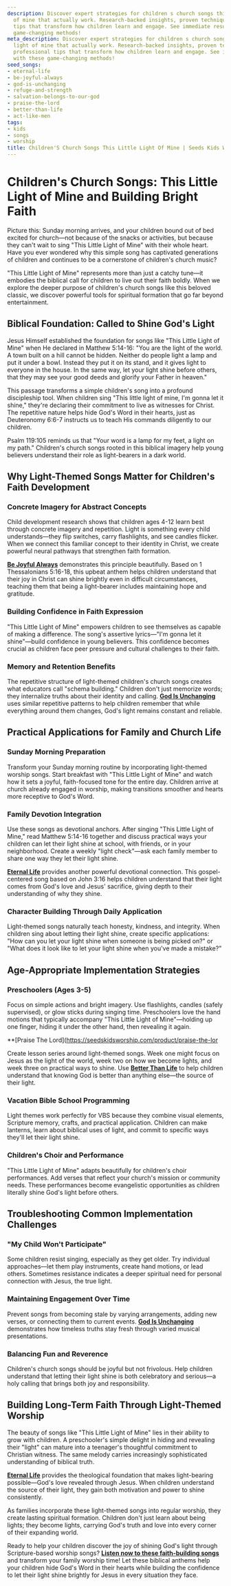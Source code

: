 ```yaml
---
description: Discover expert strategies for children s church songs this little light
  of mine that actually work. Research-backed insights, proven techniques, and professional
  tips that transform how children learn and engage. See immediate results with these
  game-changing methods!
meta_description: Discover expert strategies for children s church songs this little
  light of mine that actually work. Research-backed insights, proven techniques, and
  professional tips that transform how children learn and engage. See immediate results
  with these game-changing methods!
seed_songs:
- eternal-life
- be-joyful-always
- god-is-unchanging
- refuge-and-strength
- salvation-belongs-to-our-god
- praise-the-lord
- better-than-life
- act-like-men
tags:
- kids
- songs
- worship
title: Children'S Church Songs This Little Light Of Mine | Seeds Kids Worship
---
```

# Children's Church Songs: This Little Light of Mine and Building Bright Faith

Picture this: Sunday morning arrives, and your children bound out of bed excited for church—not because of the snacks or activities, but because they can't wait to sing "This Little Light of Mine" with their whole heart. Have you ever wondered why this simple song has captivated generations of children and continues to be a cornerstone of children's church music?

"This Little Light of Mine" represents more than just a catchy tune—it embodies the biblical call for children to live out their faith boldly. When we explore the deeper purpose of children's church songs like this beloved classic, we discover powerful tools for spiritual formation that go far beyond entertainment.

## Biblical Foundation: Called to Shine God's Light

Jesus Himself established the foundation for songs like "This Little Light of Mine" when He declared in Matthew 5:14-16: "You are the light of the world. A town built on a hill cannot be hidden. Neither do people light a lamp and put it under a bowl. Instead they put it on its stand, and it gives light to everyone in the house. In the same way, let your light shine before others, that they may see your good deeds and glorify your Father in heaven."

This passage transforms a simple children's song into a profound discipleship tool. When children sing "This little light of mine, I'm gonna let it shine," they're declaring their commitment to live as witnesses for Christ. The repetitive nature helps hide God's Word in their hearts, just as Deuteronomy 6:6-7 instructs us to teach His commands diligently to our children.

Psalm 119:105 reminds us that "Your word is a lamp for my feet, a light on my path." Children's church songs rooted in this biblical imagery help young believers understand their role as light-bearers in a dark world.

## Why Light-Themed Songs Matter for Children's Faith Development

### Concrete Imagery for Abstract Concepts

Child development research shows that children ages 4-12 learn best through concrete imagery and repetition. Light is something every child understands—they flip switches, carry flashlights, and see candles flicker. When we connect this familiar concept to their identity in Christ, we create powerful neural pathways that strengthen faith formation.

**[Be Joyful Always](https://seedskidsworship.com/product/joyful-always-1-thessalonians-516-18/)** demonstrates this principle beautifully. Based on 1 Thessalonians 5:16-18, this upbeat anthem helps children understand that their joy in Christ can shine brightly even in difficult circumstances, teaching them that being a light-bearer includes maintaining hope and gratitude.

### Building Confidence in Faith Expression

"This Little Light of Mine" empowers children to see themselves as capable of making a difference. The song's assertive lyrics—"I'm gonna let it shine"—build confidence in young believers. This confidence becomes crucial as children face peer pressure and cultural challenges to their faith.

### Memory and Retention Benefits

The repetitive structure of light-themed children's church songs creates what educators call "schema building." Children don't just memorize words; they internalize truths about their identity and calling. **[God Is Unchanging](https://seedskidsworship.com/product/god-is-unchanging-hebrews-138/)** uses similar repetitive patterns to help children remember that while everything around them changes, God's light remains constant and reliable.

## Practical Applications for Family and Church Life

### Sunday Morning Preparation

Transform your Sunday morning routine by incorporating light-themed worship songs. Start breakfast with "This Little Light of Mine" and watch how it sets a joyful, faith-focused tone for the entire day. Children arrive at church already engaged in worship, making transitions smoother and hearts more receptive to God's Word.

### Family Devotion Integration

Use these songs as devotional anchors. After singing "This Little Light of Mine," read Matthew 5:14-16 together and discuss practical ways your children can let their light shine at school, with friends, or in your neighborhood. Create a weekly "light check"—ask each family member to share one way they let their light shine.

**[Eternal Life](https://seedskidsworship.com/product/eternal-life-john-316-3/)** provides another powerful devotional connection. This gospel-centered song based on John 3:16 helps children understand that their light comes from God's love and Jesus' sacrifice, giving depth to their understanding of why they shine.

### Character Building Through Daily Application

Light-themed songs naturally teach honesty, kindness, and integrity. When children sing about letting their light shine, create specific applications: "How can you let your light shine when someone is being picked on?" or "What does it look like to let your light shine when you've made a mistake?"

## Age-Appropriate Implementation Strategies

### Preschoolers (Ages 3-5)

Focus on simple actions and bright imagery. Use flashlights, candles (safely supervised), or glow sticks during singing time. Preschoolers love the hand motions that typically accompany "This Little Light of Mine"—holding up one finger, hiding it under the other hand, then revealing it again.

**[Praise The Lord](https://seedskidsworship.com/product/praise-the-lor

Create lesson series around light-themed songs. Week one might focus on Jesus as the light of the world, week two on how we become lights, and week three on practical ways to shine. Use **[Better Than Life](https://seedskidsworship.com/product/seeds-of-praise-vol-3/)** to help children understand that knowing God is better than anything else—the source of their light.

### Vacation Bible School Programming

Light themes work perfectly for VBS because they combine visual elements, Scripture memory, crafts, and practical application. Children can make lanterns, learn about biblical uses of light, and commit to specific ways they'll let their light shine.

### Children's Choir and Performance

"This Little Light of Mine" adapts beautifully for children's choir performances. Add verses that reflect your church's mission or community needs. These performances become evangelistic opportunities as children literally shine God's light before others.

## Troubleshooting Common Implementation Challenges

### "My Child Won't Participate"

Some children resist singing, especially as they get older. Try individual approaches—let them play instruments, create hand motions, or lead others. Sometimes resistance indicates a deeper spiritual need for personal connection with Jesus, the true light.

### Maintaining Engagement Over Time

Prevent songs from becoming stale by varying arrangements, adding new verses, or connecting them to current events. **[God Is Unchanging](https://seedskidsworship.com/product/god-is-unchanging-hebrews-138/)** demonstrates how timeless truths stay fresh through varied musical presentations.

### Balancing Fun and Reverence

Children's church songs should be joyful but not frivolous. Help children understand that letting their light shine is both celebratory and serious—a holy calling that brings both joy and responsibility.

## Building Long-Term Faith Through Light-Themed Worship

The beauty of songs like "This Little Light of Mine" lies in their ability to grow with children. A preschooler's simple delight in hiding and revealing their "light" can mature into a teenager's thoughtful commitment to Christian witness. The same melody carries increasingly sophisticated understanding of biblical truth.

**[Eternal Life](https://seedskidsworship.com/product/eternal-life-john-316-3/)** provides the theological foundation that makes light-bearing possible—God's love revealed through Jesus. When children understand the source of their light, they gain both motivation and power to shine consistently.

As families incorporate these light-themed songs into regular worship, they create lasting spiritual formation. Children don't just learn about being lights; they become lights, carrying God's truth and love into every corner of their expanding world.

Ready to help your children discover the joy of shining God's light through Scripture-based worship songs? **[Listen now to these faith-building songs](https://seedskidsworship.com/)** and transform your family worship time! Let these biblical anthems help your children hide God's Word in their hearts while building the confidence to let their light shine brightly for Jesus in every situation they face.

<script type="application/ld+json">
{
  "@context": "https://schema.org",
  "@type": "Article",
  "headline": "Children's Church Songs This Little Light Of Mine",
  "author": {
    "@type": "Organization",
    "name": "Seeds Kids Worship"
  },
  "publisher": {
    "@type": "Organization",
    "name": "Seeds Kids Worship",
    "logo": {
      "@type": "ImageObject",
      "url": "https://seedskidsworship.com/logo.png"
    }
  },
  "datePublished": "2025-09-03T19:42:51.401498",
  "dateModified": "2025-09-03T19:42:51.401524",
  "description": "Discover expert strategies for children's church songs this little light of mine that actually work. Research-backed insights, proven techniques, and profession",
  "mainEntityOfPage": {
    "@type": "WebPage",
    "@id": "https://seedskidsworship.com/activities/children-s-church-songs-this-little-light-of-mine/"
  }
}
</script>

<script type="application/ld+json">
{
  "@context": "https://schema.org",
  "@type": "Product",
  "name": "Eternal Life",
  "description": "Based on John 3:16, this song celebrates the gospel by reminding children that God loved the world so much that He gave His only Son, so that whoever believes in Him will have eternal life.",
  "url": "https://seedskidsworship.com/product/eternal-life-john-316-3/",
  "brand": {
    "@type": "Brand",
    "name": "Seeds Kids Worship"
  },
  "category": "Children's Christian Music",
  "album": "Seeds of Faith"
}
</script>

<script type="application/ld+json">
{
  "@context": "https://schema.org",
  "@type": "Product",
  "name": "Be Joyful Always",
  "description": "Upbeat anthem reminding children to be
